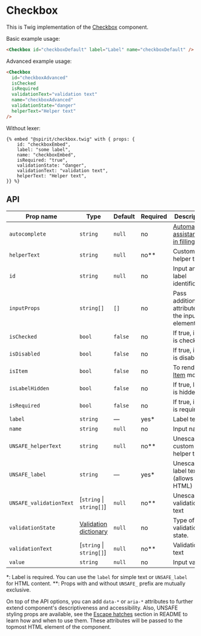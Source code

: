 # Checkbox

This is Twig implementation of the [Checkbox] component.

Basic example usage:

```html
<Checkbox id="checkboxDefault" label="Label" name="checkboxDefault" />
```

Advanced example usage:

```html
<Checkbox
  id="checkboxAdvanced"
  isChecked
  isRequired
  validationText="validation text"
  name="checkboxAdvanced"
  validationState="danger"
  helperText="Helper text"
/>
```

Without lexer:

```twig
{% embed "@spirit/checkbox.twig" with { props: {
    id: "checkboxEmbed",
    label: "some label",
    name: "checkboxEmbed",
    isRequired: "true",
    validationState: "danger",
    validationText: "validation text",
    helperText: "Helper text",
}} %}
```

## API

| Prop name               | Type                                           | Default | Required | Description                                          |
| ----------------------- | ---------------------------------------------- | ------- | -------- | ---------------------------------------------------- |
| `autocomplete`          | `string`                                       | `null`  | no       | [Automated assistance in filling][autocomplete-attr] |
| `helperText`            | `string`                                       | `null`  | no\*\*   | Custom helper text                                   |
| `id`                    | `string`                                       | `null`  | no       | Input and label identification                       |
| `inputProps`            | `string[]`                                     | `[]`    | no       | Pass additional attributes to the input element      |
| `isChecked`             | `bool`                                         | `false` | no       | If true, input is checked                            |
| `isDisabled`            | `bool`                                         | `false` | no       | If true, input is disabled                           |
| `isItem`                | `bool`                                         | `false` | no       | To render in [Item][item] mode                       |
| `isLabelHidden`         | `bool`                                         | `false` | no       | If true, label is hidden                             |
| `isRequired`            | `bool`                                         | `false` | no       | If true, input is required                           |
| `label`                 | `string`                                       | —       | yes\*    | Label text                                           |
| `name`                  | `string`                                       | `null`  | no       | Input name                                           |
| `UNSAFE_helperText`     | `string`                                       | `null`  | no\*\*   | Unescaped custom helper text                         |
| `UNSAFE_label`          | `string`                                       | —       | yes\*    | Unescaped label text (allows HTML)                   |
| `UNSAFE_validationText` | [`string` \| `string[]`]                       | `null`  | no\*\*   | Unescaped validation text                            |
| `validationState`       | [Validation dictionary][dictionary-validation] | `null`  | no       | Type of validation state.                            |
| `validationText`        | [`string` \| `string[]`]                       | `null`  | no\*\*   | Validation text                                      |
| `value`                 | `string`                                       | `null`  | no       | Input value                                          |

\*: Label is required. You can use the `label` for simple text or `UNSAFE_label` for HTML content.
\*\*: Props with and without `UNSAFE_` prefix are mutually exclusive.

On top of the API options, you can add `data-*` or `aria-*` attributes to
further extend component's descriptiveness and accessibility. Also, UNSAFE styling props are available,
see the [Escape hatches][escape-hatches] section in README to learn how and when to use them.
These attributes will be passed to the topmost HTML element of the component.

[checkbox]: https://github.com/lmc-eu/spirit-design-system/tree/main/packages/web/src/scss/components/Checkbox
[item]: https://github.com/lmc-eu/spirit-design-system/blob/main/packages/web-twig/src/Resources/components/Item/README.md
[dictionary-validation]: https://github.com/lmc-eu/spirit-design-system/blob/main/docs/DICTIONARIES.md#validation
[escape-hatches]: https://github.com/lmc-eu/spirit-design-system/tree/main/packages/web-twig/README.md#escape-hatches
[autocomplete-attr]: https://developer.mozilla.org/en-US/docs/Web/HTML/Attributes/autocomplete
